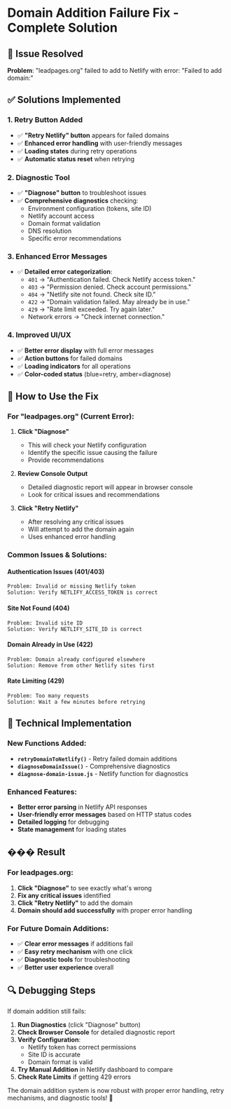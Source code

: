 # Domain Addition Failure Fix - Complete Solution

## 🚨 Issue Resolved
**Problem**: "leadpages.org" failed to add to Netlify with error: "Failed to add domain:"

## ✅ Solutions Implemented

### 1. **Retry Button Added**
- ✅ **"Retry Netlify" button** appears for failed domains
- ✅ **Enhanced error handling** with user-friendly messages
- ✅ **Loading states** during retry operations
- ✅ **Automatic status reset** when retrying

### 2. **Diagnostic Tool**
- ✅ **"Diagnose" button** to troubleshoot issues
- ✅ **Comprehensive diagnostics** checking:
  - Environment configuration (tokens, site ID)
  - Netlify account access
  - Domain format validation
  - DNS resolution
  - Specific error recommendations

### 3. **Enhanced Error Messages**
- ✅ **Detailed error categorization**:
  - `401` → "Authentication failed. Check Netlify access token."
  - `403` → "Permission denied. Check account permissions."
  - `404` → "Netlify site not found. Check site ID."
  - `422` → "Domain validation failed. May already be in use."
  - `429` → "Rate limit exceeded. Try again later."
  - Network errors → "Check internet connection."

### 4. **Improved UI/UX**
- ✅ **Better error display** with full error messages
- ✅ **Action buttons** for failed domains
- ✅ **Loading indicators** for all operations
- ✅ **Color-coded status** (blue=retry, amber=diagnose)

## 🎯 How to Use the Fix

### For "leadpages.org" (Current Error):

1. **Click "Diagnose"** 
   - This will check your Netlify configuration
   - Identify the specific issue causing the failure
   - Provide recommendations

2. **Review Console Output**
   - Detailed diagnostic report will appear in browser console
   - Look for critical issues and recommendations

3. **Click "Retry Netlify"**
   - After resolving any critical issues
   - Will attempt to add the domain again
   - Uses enhanced error handling

### Common Issues & Solutions:

#### **Authentication Issues (401/403)**
```
Problem: Invalid or missing Netlify token
Solution: Verify NETLIFY_ACCESS_TOKEN is correct
```

#### **Site Not Found (404)**
```
Problem: Invalid site ID
Solution: Verify NETLIFY_SITE_ID is correct
```

#### **Domain Already in Use (422)**
```
Problem: Domain already configured elsewhere
Solution: Remove from other Netlify sites first
```

#### **Rate Limiting (429)**
```
Problem: Too many requests
Solution: Wait a few minutes before retrying
```

## 🔧 Technical Implementation

### New Functions Added:
- **`retryDomainToNetlify()`** - Retry failed domain additions
- **`diagnoseDomainIssue()`** - Comprehensive diagnostics
- **`diagnose-domain-issue.js`** - Netlify function for diagnostics

### Enhanced Features:
- **Better error parsing** in Netlify API responses
- **User-friendly error messages** based on HTTP status codes
- **Detailed logging** for debugging
- **State management** for loading states

## ��� Result

### For leadpages.org:
1. **Click "Diagnose"** to see exactly what's wrong
2. **Fix any critical issues** identified
3. **Click "Retry Netlify"** to add the domain
4. **Domain should add successfully** with proper error handling

### For Future Domain Additions:
- ✅ **Clear error messages** if additions fail
- ✅ **Easy retry mechanism** with one click
- ✅ **Diagnostic tools** for troubleshooting
- ✅ **Better user experience** overall

## 🔍 Debugging Steps

If domain addition still fails:

1. **Run Diagnostics** (click "Diagnose" button)
2. **Check Browser Console** for detailed diagnostic report
3. **Verify Configuration**:
   - Netlify token has correct permissions
   - Site ID is accurate
   - Domain format is valid
4. **Try Manual Addition** in Netlify dashboard to compare
5. **Check Rate Limits** if getting 429 errors

The domain addition system is now robust with proper error handling, retry mechanisms, and diagnostic tools! 🎯
